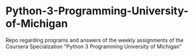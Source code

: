 # Python-3-Programming-University-of-Michigan
Repo regarding programs and answers of the weekly assignments of the Coursera Specialzation "Python 3 Programming University of Michigan"
